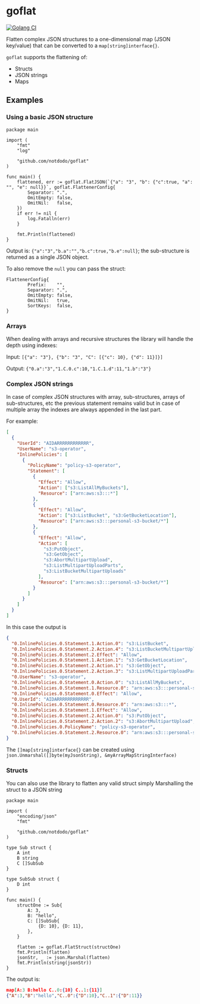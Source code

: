# goflat

[![Golang CI](https://github.com/notdodo/goflat/actions/workflows/go-ci.yml/badge.svg)](https://github.com/notdodo/goflat/actions/workflows/go-ci.yml)

Flatten complex JSON structures to a one-dimensional map (JSON key/value) that can be converted to a `map[string]interface{}`.

`goflat` supports the flattening of:

- Structs
- JSON strings
- Maps

## Examples

### Using a basic JSON structure

```golang
package main

import (
	"fmt"
	"log"

	"github.com/notdodo/goflat"
)

func main() {
	flattened, err := goflat.FlatJSON(`{"a": "3", "b": {"c":true, "a": "", "e": null}}`, goflat.FlattenerConfig{
		Separator: ".",
		OmitEmpty: false,
		OmitNil:   false,
	})
	if err != nil {
		log.Fatalln(err)
	}

	fmt.Println(flattened)
}
```

Output is: `{"a":"3","b.a":"","b.c":true,"b.e":null}`; the sub-structure is returned as a single JSON object.

To also remove the `null` you can pass the struct:

```golang
FlattenerConfig{
		Prefix:    "",
		Separator: ".",
		OmitEmpty: false,
		OmitNil:   true,
		SortKeys:  false,
}
```

### Arrays

When dealing with arrays and recursive structures the library will handle the depth using indexes:

Input: `[{"a": "3"}, {"b": "3", "C": [{"c": 10}, {"d": 11}]}]`

Output: `{"0.a":"3","1.C.0.c":10,"1.C.1.d":11,"1.b":"3"}`

### Complex JSON strings

In case of complex JSON structures with array, sub-structures, arrays of sub-structures, etc the previous statement remains valid but in case of multiple array the indexes are always appended in the last part.

For example:

```json
[
  {
    "UserId": "AIDARRRRRRRRRRRR",
    "UserName": "s3-operator",
    "InlinePolicies": [
      {
        "PolicyName": "policy-s3-operator",
        "Statement": [
          {
            "Effect": "Allow",
            "Action": ["s3:ListAllMyBuckets"],
            "Resource": ["arn:aws:s3:::*"]
          },
          {
            "Effect": "Allow",
            "Action": ["s3:ListBucket", "s3:GetBucketLocation"],
            "Resource": ["arn:aws:s3:::personal-s3-bucket/*"]
          },
          {
            "Effect": "Allow",
            "Action": [
              "s3:PutObject",
              "s3:GetObject",
              "s3:AbortMultipartUpload",
              "s3:ListMultipartUploadParts",
              "s3:ListBucketMultipartUploads"
            ],
            "Resource": ["arn:aws:s3:::personal-s3-bucket/*"]
          }
        ]
      }
    ]
  }
]
```

In this case the output is

```json
{
  "0.InlinePolicies.0.Statement.1.Action.0": "s3:ListBucket",
  "0.InlinePolicies.0.Statement.2.Action.4": "s3:ListBucketMultipartUploads",
  "0.InlinePolicies.0.Statement.2.Effect": "Allow",
  "0.InlinePolicies.0.Statement.1.Action.1": "s3:GetBucketLocation",
  "0.InlinePolicies.0.Statement.2.Action.1": "s3:GetObject",
  "0.InlinePolicies.0.Statement.2.Action.3": "s3:ListMultipartUploadParts",
  "0.UserName": "s3-operator",
  "0.InlinePolicies.0.Statement.0.Action.0": "s3:ListAllMyBuckets",
  "0.InlinePolicies.0.Statement.1.Resource.0": "arn:aws:s3:::personal-s3-bucket/*",
  "0.InlinePolicies.0.Statement.0.Effect": "Allow",
  "0.UserId": "AIDARRRRRRRRRRRR",
  "0.InlinePolicies.0.Statement.0.Resource.0": "arn:aws:s3:::*",
  "0.InlinePolicies.0.Statement.1.Effect": "Allow",
  "0.InlinePolicies.0.Statement.2.Action.0": "s3:PutObject",
  "0.InlinePolicies.0.Statement.2.Action.2": "s3:AbortMultipartUpload",
  "0.InlinePolicies.0.PolicyName": "policy-s3-operator",
  "0.InlinePolicies.0.Statement.2.Resource.0": "arn:aws:s3:::personal-s3-bucket/*"
}
```

The `[]map[string]interface{}` can be created using `json.Unmarshal([]byte(myJsonString), &myArrayMapStringInterface)`

### Structs

You can also use the library to flatten any valid struct simply Marshalling the struct to a JSON string

```golang
package main

import (
	"encoding/json"
	"fmt"

	"github.com/notdodo/goflat"
)

type Sub struct {
	A int
	B string
	C []SubSub
}

type SubSub struct {
	D int
}

func main() {
	structOne := Sub{
		A: 3,
		B: "hello",
		C: []SubSub{
			{D: 10}, {D: 11},
		},
	}

	flatten := goflat.FlatStruct(structOne)
	fmt.Println(flatten)
	jsonStr, _ := json.Marshal(flatten)
	fmt.Println(string(jsonStr))
}
```

The output is:

```json
map[A:3 B:hello C..0:{10} C..1:{11}]
{"A":3,"B":"hello","C..0":{"D":10},"C..1":{"D":11}}
```
